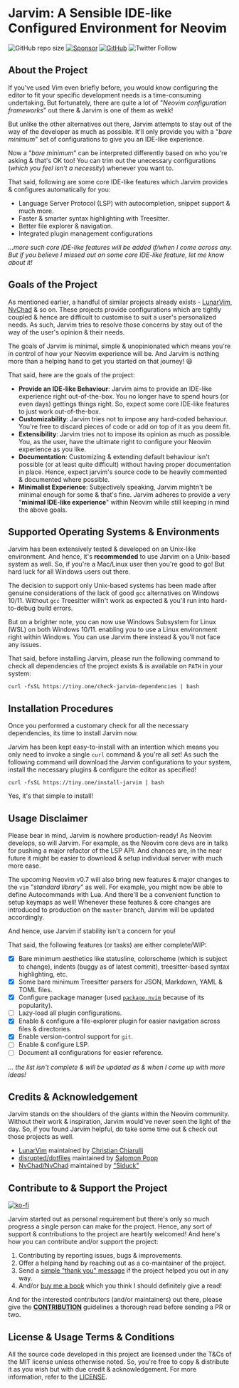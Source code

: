 # Jarvim: A Sensible IDE-like Configured Environment for Neovim

![GitHub repo size](https://img.shields.io/github/repo-size/Jarmos-san/jarvim?label=Repo%20Size&logo=GitHub&style=flat-square)
[![Sponsor](https://img.shields.io/badge/Sponsor-With%20a%20Coffee%2FBook-yellow)](https://www.buymeacoffee.com/jarmos)
[![GitHub](https://img.shields.io/github/license/Jarmos-san/Jarvim?label=License&logo=GitHub&style=flat-square)](./LICENSE)
![Twitter Follow](https://img.shields.io/twitter/follow/Jarmosan?style=social)

## About the Project

If you've used Vim even briefly before, you would know configuring the editor to
fit your specific development needs is a time-consuming undertaking. But
fortunately, there are quite a lot of "_Neovim configuration frameworks_" out
there & Jarvim is one of them as wekk!

But unlike the other alternatives out there, Jarvim attempts to stay out of the
way of the developer as much as possible. It'll only provide you with a "_bare
minimum_" set of configurations to give you an IDE-like experience.

Now a "_bare minimum_" can be interpreted differently based on who you're asking
& that's OK too! You can trim out the unecessary configurations (_which you feel
isn't a necessity_) whenever you want to.

That said, following are some core IDE-like features which Jarvim provides &
configures automatically for you:

- Language Server Protocol (LSP) with autocompletion, snippet support & much
  more.
- Faster & smarter syntax highlighting with Treesitter.
- Better file explorer & navigation.
- Integrated plugin management configurations

_...more such core IDE-like features will be added if/when I come across any.
But if you believe I missed out on some core IDE-like feature, let me know about
it!_

## Goals of the Project

As mentioned earlier, a handful of similar projects already exists -
[LunarVim](https://github.com/LunarVim/LunarVim),
[NvChad](https://github.com/NvChad/NvChad) & so on. These projects provide
configurations which are tightly coupled & hence are difficult to customise to
suit a user's personalized needs. As such, Jarvim tries to resolve those
concerns by stay out of the way of the user's opinion & their needs.

The goals of Jarvim is minimal, simple & unopinionated which means you're in
control of how your Neovim experience will be. And Jarvim is nothing more than a
helping hand to get you started on that journey! 😆

That said, here are the goals of the project:

- **Provide an IDE-like Behaviour**: Jarvim aims to provide an IDE-like
  experience right out-of-the-box. You no longer have to spend hours (or even
  days) gettings things right. So, expect some core IDE-like features to just
  work out-of-the-box.
- **Customizability**: Jarvim tries not to impose any hard-coded behaviour.
  You're free to discard pieces of code or add on top of it as you deem fit.
- **Extensibility**: Jarvim tries not to impose its opinion as much as possible.
  You, as the user, have the ultimate right to configure your Neovim experience
  as you like.
- **Documentation**: Customizing & extending default behaviour isn't possible
  (or at least quite difficult) without having proper documentation in place.
  Hence, expect jarvim's source code to be heavily commented & documented where
  possible.
- **Minimalist Experience**: Subjectively speaking, Jarvim mightn't be minimal
  enough for some & that's fine. Jarvim adheres to provide a very "**minimal
  IDE-like experience**" within Neovim while still keeping in mind the above
  goals.

## Supported Operating Systems & Environments

Jarvim has been extensively tested & developed on an Unix-like environment. And
hence, it's **recommended** to use Jarvim on a Unix-based system as well. So, if
you're a Mac/Linux user then you're good to go! But hard luck for all Windows
users out there.

The decision to support only Unix-based systems has been made after genuine
considerations of the lack of good `gcc` alternatives on Windows 10/11. Without
`gcc` Treesitter willn't work as expected & you'll run into hard-to-debug build
errors.

But on a brighter note, you can now use Windows Subsystem for Linux (WSL) on
both Windows 10/11. enabling you to use a Linux environment right within
Windows. You can use Jarvim there instead & you'll not face any issues.

That said, before installing Jarvim, please run the following command to check
all dependencies of the project exists & is available on `PATH` in your system:

<!-- markdownlint-disable -->

```
curl -fsSL https://tiny.one/check-jarvim-dependencies | bash
```

<!-- markdownlint-disable -->

## Installation Procedures

Once you performed a customary check for all the necessary dependencies, its
time to install Jarvim now.

Jarvim has been kept easy-to-install with an intention which means you only need
to invoke a single `curl` command & you're all set! As such the following
command will download the Jarvim configurations to your system, install the
necessary plugins & configure the editor as specified!

```shell
curl -fsSL https://tiny.one/install-jarvim | bash
```

Yes, it's that simple to install!

## Usage Disclaimer

Please bear in mind, Jarvim is nowhere production-ready! As Neovim develops, so
will Jarvim. For example, as the Neovim core devs are in talks for pushing a
major refactor of the LSP API. And chances are, in the near future it might be
easier to download & setup individual server with much more ease.

The upcoming Neovim v0.7 will also bring new features & major changes to the
`vim` "_standard library_" as well. For example, you might now be able to define
Autocommands with Lua. And there'll be a convenient function to setup keymaps as
well! Whenever these features & core changes are introduced to production on the
`master` branch, Jarvim will be updated accordingly.

And hence, use Jarvim if stability isn't a concern for you!

That said, the following features (or tasks) are either complete/WIP:

- [x] Bare minimum aesthetics like statusline, colorscheme (which is subject to
      change), indents (buggy as of latest commit), treesitter-based syntax
      highlighting, etc.
- [x] Some bare minimum Treesitter parsers for JSON, Markdown, YAML & TOML
      files.
- [x] Configure package manager (used
      [`package.nvim`](https://github.com/whbthomason/package.nvim) because of
      its popularity).
- [ ] Lazy-load all plugin configurations.
- [x] Enable & configure a file-explorer plugin for easier navigation across
      files & directories.
- [x] Enable version-control support for `git`.
- [ ] Enable & configure LSP.
- [ ] Document all configurations for easier reference.

_... the list isn't complete & will be updated as & when I come up with more
ideas!_

## Credits & Acknowledgement

Jarvim stands on the shoulders of the giants within the Neovim community.
Without their work & inspiration, Jarvim would've never seen the light of the
day. So, if you found Jarvim helpful, do take some time out & check out those
projects as well.

- [LunarVim](https://github.com/LunarVim/LunarVim) maintained by
  [Christian Chiarulli](https://github.com/ChristianChiarulli)
- [disrupted/dotfiles](https://github.com/disrupted/dotfiles/tree/master/.config/nvim)
  maintained by [Salomon Popp](https://github.com/disrupted)
- [NvChad/NvChad](https://github.com/NvChad/NvChad) maintained by
  ["Siduck"](https://github.com/siduck76)

## Contribute to & Support the Project

[![ko-fi](https://ko-fi.com/img/githubbutton_sm.svg)](https://ko-fi.com/H2H567ZQH)

Jarvim started out as personal requirement but there's only so much progress a
single person can make for the project. Hence, any sort of support &
contributions to the project are heartily welcomed! And here's how you can
contribute and/or support the project:

1. Contributing by reporting issues, bugs & improvements.
2. Offer a helping hand by reaching out as a co-maintainer of the project.
3. Send a [simple "thank you" message](https://saythanks.io/to/Jarmos-san) if
   the project helped you out in any way.
4. And/or [buy me a book](https://www.buymeacoffee.com/jarmos) which you think I
   should definitely give a read!

And for the interested contributors (and/or maintainers) out there, please give
the [**CONTRIBUTION**](./.github/CONTRIBUTING.md) guidelines a thorough read
before sending a PR or two.

## License & Usage Terms & Conditions

All the source code developed in this project are licensed under the T&Cs of the
MIT license unless otherwise noted. So, you're free to copy & distribute it as
you wish but with due credit & acknowledgement. For more information, refer to
the [LICENSE](./LICENSE).
